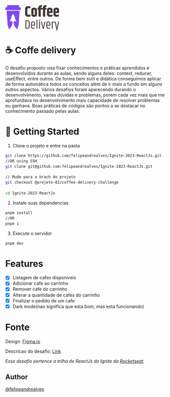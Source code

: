 ![logo](./src/common/assets/images/CoffeeDeliveryLogo.svg)

# ☕ Coffe delivery
O desafio proposto visa fixar conhecimentos e práticas aprendidos e desenvolvidos durante as aulas, sendo alguns deles: context, reducer, useEffect, entre outros. De forma bem sutil e didática conseguimos aplicar de forma automática todos os conceitos além de ir mais a fundo em alguns outros aspectos. Vários desafios foram aparecendo durando o desenvolvimento, varias dúvidas e problemas, porem cada vez mais que me aprofundava no desenvolvimento mais capacidade de resolver problemas eu ganhava. Boas práticas de códigos são pontos a se destacar no conhecimento passado pelas aulas.

# 🚀 Getting Started

1. Clone o projeto e entre na pasta

```bash
git clone https://github.com/felipeandrealves/Ignite-2023-ReactJs.git
//OR using SSH
git clone git@github.com:felipeandrealves/Ignite-2023-ReactJs.git

// Mude para a brach do projeto
git checkout @projeto-02/coffee-delivery-challenge

cd Ignite-2023-ReactJs
```

2. Instale suas dependencias

```bash
pnpm install
//OR
pnpm i
```

3. Execute o servidor

```bash
pnpm dev
```

# Features

- [x] Listagem de cafes disponiveis
- [x] Adicionar cafe ao carrinho
- [X] Remover cafe do carrinho
- [X] Alterar a quantidade de cafes do carrinho
- [x] Finalizar o pedido de um cafe
- [X] Dark mode(nao significa que esta bom, mas esta funcionando)

# Fonte

Design: [Figma.io](https://www.figma.com/file/5yT9ZzZmRQRS4yivGGB3pl/Coffee-Delivery/duplicate)

Descricao do desafio: [Link](https://efficient-sloth-d85.notion.site/Desafio-02-Coffee-Delivery-30e42a21fdb44b09a85244fc2c3dbdf9)

_Esse desafio pertence a trilha de ReactJs do Ignite da [Rocketseat](https://www.rocketseat.com.br/)._

## Author

[@felipeandrealves](https://github.com/felipeandrealves)
